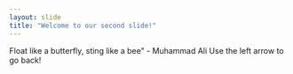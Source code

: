 ```yaml
---
layout: slide
title: "Welcome to our second slide!"
---
```

Float like a butterfly, sting like a bee"  - Muhammad Ali
Use the left arrow to go back!
